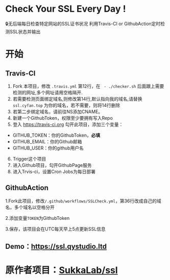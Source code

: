 # Check Your SSL Every Day ! 
🔒无后端每日检查特定网站的SSL证书状况
利用Travis-CI or GithubAction定时检测SSL状态并输出

# 开始

## Travis-CI

1. Fork 本项目，修改 `.travis.yml` 第12行，在 `  - ./checker.sh ` 后面跟上需要检测的网址,多个网址请用空格隔开.
2. 若需要检测页面绑定域名,则修改第14行,默认指向我的域名,请替换 `ssl.cyfan.top` 为你的域名，若不需要，则将14行删除
3. 若第二步绑定域名，请前往NS添加CNAME。
4. 新建一个GithubToken，权限至少要拥有写入Repo
5. 登入 https://travis-ci.org 勾开此项目，添加三个变量：

- GITHUB_TOKEN：你的GithubToken，**必填**
- GITHUB_EMAIL：你的Github邮箱
- GITHUB_USER：你的github用户名

6. Trigger这个项目
7. 进入Github项目，勾开GithubPage服务
8. 进入Trvis-ci，设置Cron Jobs为每日部署

## GithubAction

1.Fork此项目，修改`/.github/workflows/SSLCheck.yml`，第36行改成自己的域名，多个域名以空格分开

2.添加变量`TOKEN`为GithubToken

3.保存，该项目会在UTC每天早上5点更新SSL信息

## Demo：https://ssl.qystudio.ltd

# 原作者项目：[SukkaLab/ssl](https://github.com/SukkaLab/ssl)
